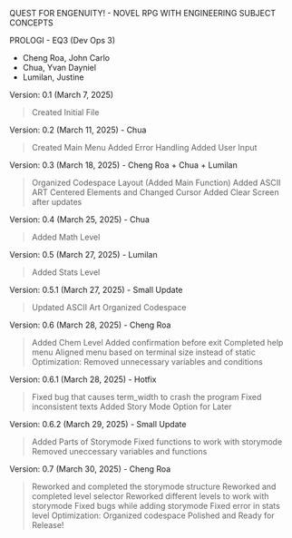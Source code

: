 QUEST FOR ENGENUITY! - NOVEL RPG WITH ENGINEERING SUBJECT CONCEPTS

PROLOGI - EQ3
(Dev Ops 3) 
- Cheng Roa, John Carlo
- Chua, Yvan Dayniel
- Lumilan, Justine

Version: 0.1 (March 7, 2025)
> Created Initial File

Version: 0.2 (March 11, 2025) - Chua
> Created Main Menu
> Added Error Handling
> Added User Input

Version: 0.3 (March 18, 2025) - Cheng Roa + Chua + Lumilan
> Organized Codespace Layout (Added Main Function)
> Added ASCII ART
> Centered Elements and Changed Cursor
> Added Clear Screen after updates

Version: 0.4 (March 25, 2025) - Chua
> Added Math Level

Version: 0.5 (March 27, 2025) - Lumilan
> Added Stats Level

Version: 0.5.1 (March 27, 2025) - Small Update
> Updated ASCII Art
> Organized Codespace

Version: 0.6 (March 28, 2025) - Cheng Roa
> Added Chem Level
> Added confirmation before exit
> Completed help menu
> Aligned menu based on terminal size instead of static
> Optimization: Removed unnecessary variables and conditions

Version: 0.6.1 (March 28, 2025) - Hotfix
> Fixed bug that causes term_width to crash the program
> Fixed inconsistent texts
> Added Story Mode Option for Later

Version: 0.6.2 (March 29, 2025) - Small Update
> Added Parts of Storymode
> Fixed functions to work with storymode
> Removed uneccessary variables and functions

Version: 0.7 (March 30, 2025) - Cheng Roa
> Reworked and completed the storymode structure
> Reworked and completed level selector
> Reworked different levels to work with storymode
> Fixed bugs while adding storymode
> Fixed error in stats level
> Optimization: Organized codespace
> Polished and Ready for Release!
